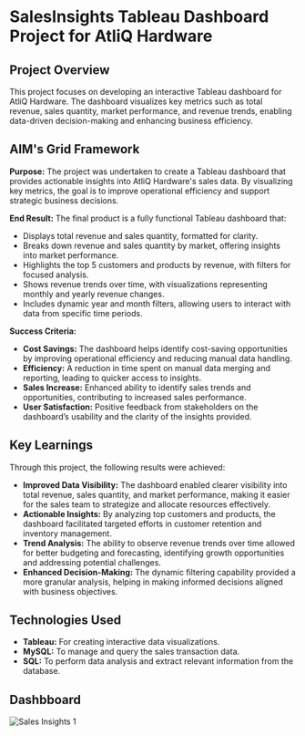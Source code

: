 
#  SalesInsights Tableau Dashboard Project for AtliQ Hardware

## Project Overview

This project focuses on developing an interactive Tableau dashboard for AtliQ Hardware. The dashboard visualizes key metrics such as total revenue, sales quantity, market performance, and revenue trends, enabling data-driven decision-making and enhancing business efficiency.

## AIM's Grid Framework

**Purpose:**
The project was undertaken to create a Tableau dashboard that provides actionable insights into AtliQ Hardware's sales data. By visualizing key metrics, the goal is to improve operational efficiency and support strategic business decisions.

**End Result:**
The final product is a fully functional Tableau dashboard that:
- Displays total revenue and sales quantity, formatted for clarity.
- Breaks down revenue and sales quantity by market, offering insights into market performance.
- Highlights the top 5 customers and products by revenue, with filters for focused analysis.
- Shows revenue trends over time, with visualizations representing monthly and yearly revenue changes.
- Includes dynamic year and month filters, allowing users to interact with data from specific time periods.

**Success Criteria:**
- **Cost Savings:** The dashboard helps identify cost-saving opportunities by improving operational efficiency and reducing manual data handling.
- **Efficiency:** A reduction in time spent on manual data merging and reporting, leading to quicker access to insights.
- **Sales Increase:** Enhanced ability to identify sales trends and opportunities, contributing to increased sales performance.
- **User Satisfaction:** Positive feedback from stakeholders on the dashboard’s usability and the clarity of the insights provided.

## Key Learnings

Through this project, the following results were achieved:
- **Improved Data Visibility:** The dashboard enabled clearer visibility into total revenue, sales quantity, and market performance, making it easier for the sales team to strategize and allocate resources effectively.
- **Actionable Insights:** By analyzing top customers and products, the dashboard facilitated targeted efforts in customer retention and inventory management.
- **Trend Analysis:** The ability to observe revenue trends over time allowed for better budgeting and forecasting, identifying growth opportunities and addressing potential challenges.
- **Enhanced Decision-Making:** The dynamic filtering capability provided a more granular analysis, helping in making informed decisions aligned with business objectives.

## Technologies Used

- **Tableau:** For creating interactive data visualizations.
- **MySQL:** To manage and query the sales transaction data.
- **SQL:** To perform data analysis and extract relevant information from the database.

## Dashbboard 
![Sales Insights 1 ](https://github.com/user-attachments/assets/9efeb270-544b-46f5-9d82-104b39ce0d11)

